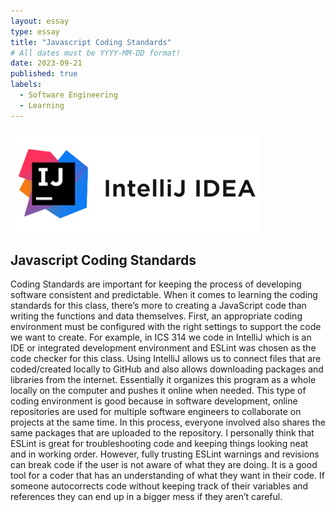 ```yaml
---
layout: essay
type: essay
title: "Javascript Coding Standards"
# All dates must be YYYY-MM-DD format!
date: 2023-09-21
published: true
labels:
  - Software Engineering
  - Learning
---
```


<img width="400px" class="rounded float-start pe-4" src="../img/IntelliJ-Idea-logo1.png">

## Javascript Coding Standards

  Coding Standards are important for keeping the process of developing software consistent and predictable. When it comes to learning the coding standards for this class, there’s more to creating a JavaScript code than writing the functions and data themselves. First, an appropriate coding environment must be configured with the right settings to support the code we want to create. For example, in ICS 314 we code in IntelliJ which is an IDE or integrated development environment and ESLint was chosen as the code checker for this class. Using IntelliJ allows us to connect files that are coded/created locally to GitHub and also allows downloading packages and libraries from the internet. Essentially it organizes this program as a whole locally on the computer and pushes it online when needed. This type of coding environment is good because in software development, online repositories are used for multiple software engineers to collaborate on projects at the same time. In this process, everyone involved also shares the same packages that are uploaded to the repository.
	I personally think that ESLint is great for troubleshooting code and keeping things looking neat and in working order. However, fully trusting ESLint warnings and revisions can break code if the user is not aware of what they are doing. It is a good tool for a coder that has an understanding of what they want in their code. If someone autocorrects code without keeping track of their variables and references they can end up in a bigger mess if they aren’t careful.  
